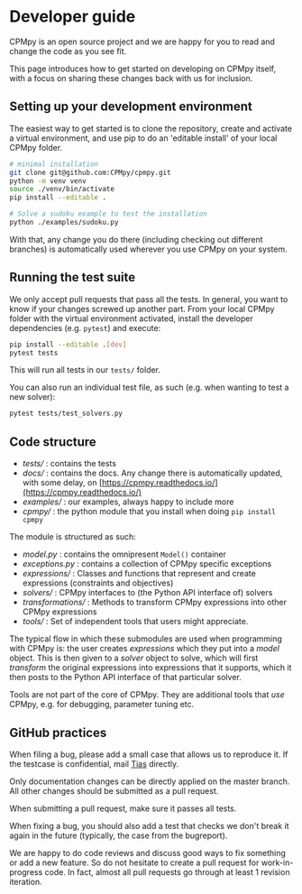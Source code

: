# Developer guide

CPMpy is an open source project and we are happy for you to read and change the code as you see fit.

This page introduces how to get started on developing on CPMpy itself, with a focus on sharing these changes back with us for inclusion.


## Setting up your development environment

The easiest way to get started is to clone the repository, create and activate a virtual environment, and use pip to do an 'editable install' of your local CPMpy folder.

```sh
# minimal installation
git clone git@github.com:CPMpy/cpmpy.git
python -m venv venv
source ./venv/bin/activate
pip install --editable .

# Solve a sudoku example to test the installation
python ./examples/sudoku.py
```

With that, any change you do there (including checking out different branches) is automatically used wherever you use CPMpy on your system.


## Running the test suite

We only accept pull requests that pass all the tests. In general, you want to know if your changes screwed up another part. From your local CPMpy folder with the virtual environment activated, install the developer dependencies (e.g. `pytest`) and execute:

```sh
pip install --editable .[dev]
pytest tests
```

This will run all tests in our `tests/` folder.

You can also run an individual test file, as such (e.g. when wanting to test a new solver):

```sh
pytest tests/test_solvers.py
```

## Code structure

  * _tests/_ : contains the tests
  * _docs/_ : contains the docs. Any change there is automatically updated, with some delay, on [https://cpmpy.readthedocs.io/](https://cpmpy.readthedocs.io/)
  * _examples/_ : our examples, always happy to include more
  * _cpmpy/_ : the python module that you install when doing `pip install cpmpy`

The module is structured as such:

  * _model.py_ : contains the omnipresent `Model()` container
  * _exceptions.py_ : contains a collection of CPMpy specific exceptions
  * _expressions/_ : Classes and functions that represent and create expressions (constraints and objectives)
  * _solvers/_ : CPMpy interfaces to (the Python API interface of) solvers
  * _transformations/_ : Methods to transform CPMpy expressions into other CPMpy expressions
  * _tools/_ : Set of independent tools that users might appreciate.

The typical flow in which these submodules are used when programming with CPMpy is: the user creates _expressions_ which they put into a _model_ object. This is then given to a _solver_ object to solve, which will first _transform_ the original expressions into expressions that it supports, which it then posts to the Python API interface of that particular solver.

Tools are not part of the core of CPMpy. They are additional tools that _use_ CPMpy, e.g. for debugging, parameter tuning etc.


## GitHub practices

When filing a bug, please add a small case that allows us to reproduce it. If the testcase is confidential, mail [Tias](mailto:tias.guns@kuleuven.be) directly.

Only documentation changes can be directly applied on the master branch. All other changes should be submitted as a pull request.

When submitting a pull request, make sure it passes all tests.

When fixing a bug, you should also add a test that checks we don't break it again in the future (typically, the case from the bugreport).

We are happy to do code reviews and discuss good ways to fix something or add a new feature. So do not hesitate to create a pull request for work-in-progress code. In fact, almost all pull requests go through at least 1 revision iteration.

